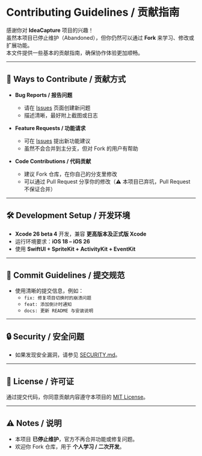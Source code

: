 # Contributing Guidelines / 贡献指南

感谢你对 **IdeaCapture** 项目的兴趣！  
虽然本项目已停止维护（Abandoned），但你仍然可以通过 **Fork** 来学习、修改或扩展功能。  
本文件提供一些基本的贡献指南，确保协作体验更加顺畅。

---

## 📌 Ways to Contribute / 贡献方式

- **Bug Reports / 报告问题**  
  - 请在 [Issues](../../issues) 页面创建新问题  
  - 描述清晰，最好附上截图或日志  

- **Feature Requests / 功能请求**  
  - 可在 [Issues](../../issues) 提出新功能建议  
  - 虽然不会合并到主分支，但对 Fork 的用户有帮助  

- **Code Contributions / 代码贡献**  
  - 建议 Fork 仓库，在你自己的分支里修改  
  - 可以通过 Pull Request 分享你的修改（⚠️ 本项目已弃坑，Pull Request 不保证合并）  

---

## 🛠 Development Setup / 开发环境

- **Xcode 26 beta 4** 开发，兼容 **更高版本及正式版 Xcode**  
- 运行环境要求：**iOS 18 – iOS 26**  
- 使用 **SwiftUI + SpriteKit + ActivityKit + EventKit**  

---

## 🔑 Commit Guidelines / 提交规范

- 使用清晰的提交信息，例如：  
  - `fix: 修复项目切换时的崩溃问题`  
  - `feat: 添加倒计时通知`  
  - `docs: 更新 README 与安装说明`

---

## 🔒 Security / 安全问题

- 如果发现安全漏洞，请参见 [SECURITY.md](./SECURITY.md)。  

---

## 📜 License / 许可证

通过提交代码，你同意贡献内容遵守本项目的 [MIT License](./LICENSE)。  

---

## ⚠️ Notes / 说明

- 本项目 **已停止维护**，官方不再合并功能或修复问题。  
- 欢迎你 Fork 仓库，用于 **个人学习 / 二次开发**。  
